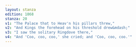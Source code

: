```yaml
---
layout: stanza
edition: 1868
stanza: 20
v1: "The Palace that to Heav'n his pillars threw,"
v2: "And Kings the forehead on his threshold drew&mdash;"
v3: "I saw the solitary Ringdove there,"
v4: "And 'Coo, coo, coo,' she cried; and 'Coo, coo, coo.'"
---
```

